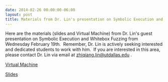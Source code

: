 ```yaml
---
date: 2014-02-26 00:00:00-06:00
layout: post
title: Materials from Dr. Lin's presentation on Symbolic Execution and Whitebox Fuzzing
---
```


Here are the materials (slides and Virtual Machine) from Dr. Lin's guest presentation on Symbolic Execution and Whitebox Fuzzing from Wednesday February 19th.  Remember, Dr. Lin is actively seeking interested and dedicated students to work with him.  If you are interested in this area, please contact Dr. Lin via email at zhiqiang.lin@utdallas.edu .

[Virtual Machine](https://dl.dropboxusercontent.com/u/1582732/Ubuntu-fuzzgrind.zip)

[Slides](https://dl.dropboxusercontent.com/u/1582732/lec.pdf)
